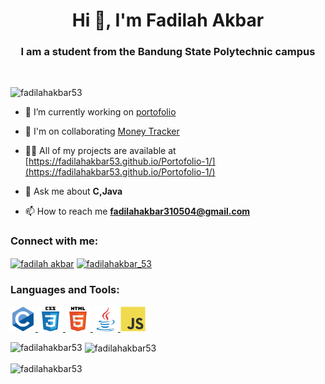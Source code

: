 <h1 align="center">Hi 👋, I'm Fadilah Akbar</h1>
<h3 align="center">I am a student from the Bandung State Polytechnic campus</h3>
<img https://cdn.dribbble.com/users/2131993/screenshots/4948736/thoughtworks-gif_dribbble.gif>

<p align="left"> <img src="https://komarev.com/ghpvc/?username=fadilahakbar53&label=Profile%20views&color=0e75b6&style=flat" alt="fadilahakbar53" /> </p>

- 🔭 I’m currently working on [portofolio](https://fadilahakbar53.github.io/Portofolio-1/)

- 👯 I'm on collaborating [Money Tracker](https://github.com/adriannprtm/money-tracking-kelompok-B6)

- 👨‍💻 All of my projects are available at [https://fadilahakbar53.github.io/Portofolio-1/](https://fadilahakbar53.github.io/Portofolio-1/)

- 💬 Ask me about **C,Java**

- 📫 How to reach me **fadilahakbar310504@gmail.com**

<h3 align="left">Connect with me:</h3>
<p align="left">
<a href="https://linkedin.com/in/fadilah akbar" target="blank"><img align="center" src="https://raw.githubusercontent.com/rahuldkjain/github-profile-readme-generator/master/src/images/icons/Social/linked-in-alt.svg" alt="fadilah akbar" height="30" width="40" /></a>
<a href="https://instagram.com/fadilahakbar_53" target="blank"><img align="center" src="https://raw.githubusercontent.com/rahuldkjain/github-profile-readme-generator/master/src/images/icons/Social/instagram.svg" alt="fadilahakbar_53" height="30" width="40" /></a>
</p>

<h3 align="left">Languages and Tools:</h3>
<p align="left"> <a href="https://www.cprogramming.com/" target="_blank" rel="noreferrer"> <img src="https://raw.githubusercontent.com/devicons/devicon/master/icons/c/c-original.svg" alt="c" width="40" height="40"/> </a> <a href="https://www.w3schools.com/css/" target="_blank" rel="noreferrer"> <img src="https://raw.githubusercontent.com/devicons/devicon/master/icons/css3/css3-original-wordmark.svg" alt="css3" width="40" height="40"/> </a> <a href="https://www.w3.org/html/" target="_blank" rel="noreferrer"> <img src="https://raw.githubusercontent.com/devicons/devicon/master/icons/html5/html5-original-wordmark.svg" alt="html5" width="40" height="40"/> </a> <a href="https://www.java.com" target="_blank" rel="noreferrer"> <img src="https://raw.githubusercontent.com/devicons/devicon/master/icons/java/java-original.svg" alt="java" width="40" height="40"/> </a> <a href="https://developer.mozilla.org/en-US/docs/Web/JavaScript" target="_blank" rel="noreferrer"> <img src="https://raw.githubusercontent.com/devicons/devicon/master/icons/javascript/javascript-original.svg" alt="javascript" width="40" height="40"/> </a> </p>

<p><img align="left" src="https://github-readme-stats.vercel.app/api/top-langs?username=fadilahakbar53&show_icons=true&locale=en&layout=compact" alt="fadilahakbar53" /></p>

<p>&nbsp;<img align="center" src="https://github-readme-stats.vercel.app/api?username=fadilahakbar53&show_icons=true&locale=en" alt="fadilahakbar53" /></p>

<p><img align="center" src="https://github-readme-streak-stats.herokuapp.com/?user=fadilahakbar53&" alt="fadilahakbar53" /></p>
